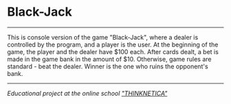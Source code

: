 # Black-Jack
___
This is console version of the game "Black-Jack", where a dealer is controlled by the program, and a player is the user. At the beginning of the game, the player and the dealer have \$100 each. After cards dealt, a bet is made in the game bank in the amount of \$10. Otherwise, game rules are standard - beat the dealer. Winner is the one who ruins the opponent's bank.
___

_Educational project at the online school ["THINKNETICA"](https://thinknetica.com/)_
